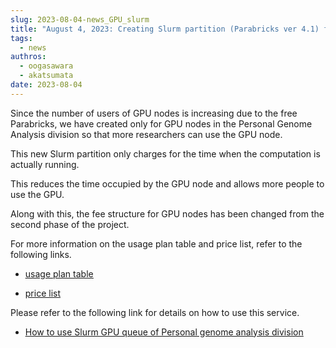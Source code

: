 ```yaml
---
slug: 2023-08-04-news_GPU_slurm
title: "August 4, 2023: Creating Slurm partition (Parabricks ver 4.1) for only GPU node of the personal genome division"
tags:
  - news
authros:
  - oogasawara
  - akatsumata
date: 2023-08-04
---
```



Since the number of users of GPU nodes is increasing due to the free Parabricks, we have created only for GPU nodes in the Personal Genome Analysis division so that more researchers can use the GPU node.

This new Slurm partition only charges for the time when the computation is actually running.

This reduces the time occupied by the GPU node and allows more people to use the GPU.

Along with this, the fee structure for GPU nodes has been changed from the second phase of the project.

For more information on the usage plan table and price list, refer to the following links.

- [<u>usage plan table</u>](/application/resource_extension)

- [<u>price list</u>](/application/use_policy/)

Please refer to the following link for details on how to use this service.

- [<u>How to use Slurm GPU queue of Personal genome analysis division</u>](personal_genome_division/gpu_slurm)
